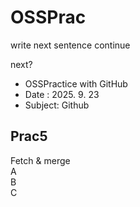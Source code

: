 # OSSPrac


write  next sentence continue

next?

- OSSPractice with GitHub
- Date : 2025. 9. 23
- Subject: Github

## Prac5
Fetch & merge  
A  
B  
C
